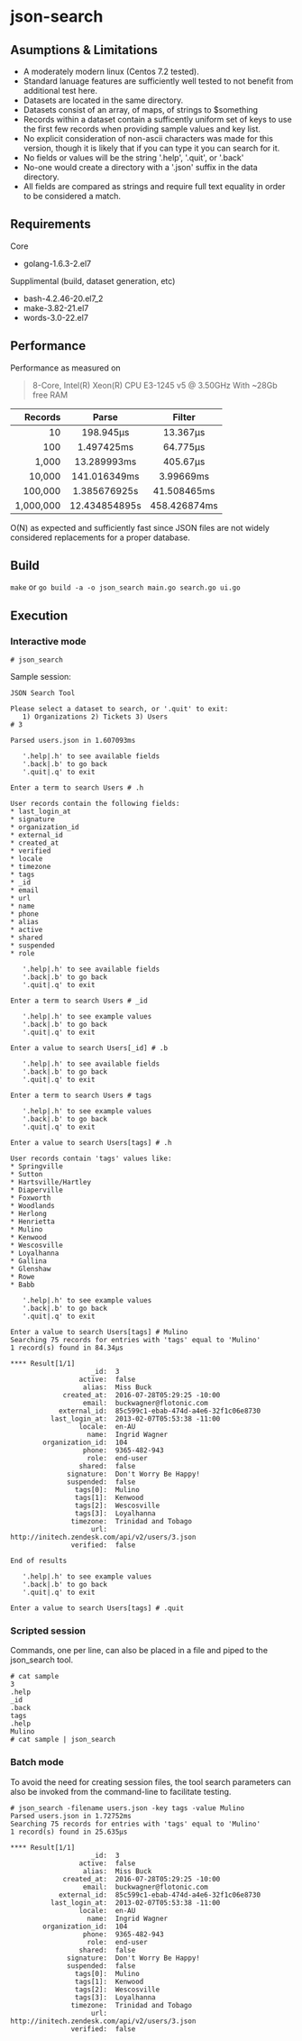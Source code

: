 # json-search

## Asumptions & Limitations

- A moderately modern linux (Centos 7.2 tested).
- Standard lanuage features are sufficiently well tested to not
  benefit from additional test here.
- Datasets are located in the same directory.
- Datasets consist of an array, of maps, of strings to $something
- Records within a dataset contain a sufficently uniform set of keys
  to use the first few records when providing sample values and key
  list.
- No explicit consideration of non-ascii characters was made for this
  version, though it is likely that if you can type it you can
  search for it.
- No fields or values will be the string '.help', '.quit', or '.back'
- No-one would create a directory with a '.json' suffix in the data
  directory.
- All fields are compared as strings and require full text
  equality in order to be considered a match.

## Requirements

Core

- golang-1.6.3-2.el7

Supplimental (build, dataset generation, etc)

- bash-4.2.46-20.el7_2
- make-3.82-21.el7
- words-3.0-22.el7

## Performance

Performance as measured on

> 8-Core, Intel(R) Xeon(R) CPU E3-1245 v5 @ 3.50GHz
> With ~28Gb free RAM

| Records        | Parse         | Filter       |
| -------------: |:-------------:|:------------:|
| 10             | 198.945µs     | 13.367µs     |
| 100            | 1.497425ms    | 64.775µs     |
| 1,000          | 13.289993ms   | 405.67µs     |
| 10,000         | 141.016349ms  | 3.99669ms    |
| 100,000        | 1.385676925s  | 41.508465ms  |
| 1,000,000      | 12.434854895s | 458.426874ms |

O(N) as expected and sufficiently fast since JSON files are not widely
considered replacements for a proper database.

## Build

```make``` or ```go build -a -o json_search main.go search.go ui.go```

## Execution

### Interactive mode

```# json_search```

Sample session:

```
JSON Search Tool

Please select a dataset to search, or '.quit' to exit:
   1) Organizations 2) Tickets 3) Users 
# 3

Parsed users.json in 1.607093ms

   '.help|.h' to see available fields
   '.back|.b' to go back
   '.quit|.q' to exit

Enter a term to search Users # .h

User records contain the following fields:
* last_login_at
* signature
* organization_id
* external_id
* created_at
* verified
* locale
* timezone
* tags
* _id
* email
* url
* name
* phone
* alias
* active
* shared
* suspended
* role

   '.help|.h' to see available fields
   '.back|.b' to go back
   '.quit|.q' to exit

Enter a term to search Users # _id

   '.help|.h' to see example values
   '.back|.b' to go back
   '.quit|.q' to exit

Enter a value to search Users[_id] # .b

   '.help|.h' to see available fields
   '.back|.b' to go back
   '.quit|.q' to exit

Enter a term to search Users # tags

   '.help|.h' to see example values
   '.back|.b' to go back
   '.quit|.q' to exit

Enter a value to search Users[tags] # .h

User records contain 'tags' values like:
* Springville
* Sutton
* Hartsville/Hartley
* Diaperville
* Foxworth
* Woodlands
* Herlong
* Henrietta
* Mulino
* Kenwood
* Wescosville
* Loyalhanna
* Gallina
* Glenshaw
* Rowe
* Babb

   '.help|.h' to see example values
   '.back|.b' to go back
   '.quit|.q' to exit

Enter a value to search Users[tags] # Mulino
Searching 75 records for entries with 'tags' equal to 'Mulino'
1 record(s) found in 84.34µs

**** Result[1/1]
                    _id:  3
                 active:  false
                  alias:  Miss Buck
             created_at:  2016-07-28T05:29:25 -10:00
                  email:  buckwagner@flotonic.com
            external_id:  85c599c1-ebab-474d-a4e6-32f1c06e8730
          last_login_at:  2013-02-07T05:53:38 -11:00
                 locale:  en-AU
                   name:  Ingrid Wagner
        organization_id:  104
                  phone:  9365-482-943
                   role:  end-user
                 shared:  false
              signature:  Don't Worry Be Happy!
              suspended:  false
                tags[0]:  Mulino
                tags[1]:  Kenwood
                tags[2]:  Wescosville
                tags[3]:  Loyalhanna
               timezone:  Trinidad and Tobago
                    url:  http://initech.zendesk.com/api/v2/users/3.json
               verified:  false

End of results

   '.help|.h' to see example values
   '.back|.b' to go back
   '.quit|.q' to exit

Enter a value to search Users[tags] # .quit
```

### Scripted session

Commands, one per line, can also be placed in a file and piped to the
json_search tool.

```
# cat sample
3
.help
_id
.back
tags
.help
Mulino
# cat sample | json_search
```

### Batch mode

To avoid the need for creating session files, the tool search
parameters can also be invoked from the command-line to facilitate
testing.

```
# json_search -filename users.json -key tags -value Mulino
Parsed users.json in 1.72752ms
Searching 75 records for entries with 'tags' equal to 'Mulino'
1 record(s) found in 25.635µs

**** Result[1/1]
                    _id:  3
                 active:  false
                  alias:  Miss Buck
             created_at:  2016-07-28T05:29:25 -10:00
                  email:  buckwagner@flotonic.com
            external_id:  85c599c1-ebab-474d-a4e6-32f1c06e8730
          last_login_at:  2013-02-07T05:53:38 -11:00
                 locale:  en-AU
                   name:  Ingrid Wagner
        organization_id:  104
                  phone:  9365-482-943
                   role:  end-user
                 shared:  false
              signature:  Don't Worry Be Happy!
              suspended:  false
                tags[0]:  Mulino
                tags[1]:  Kenwood
                tags[2]:  Wescosville
                tags[3]:  Loyalhanna
               timezone:  Trinidad and Tobago
                    url:  http://initech.zendesk.com/api/v2/users/3.json
               verified:  false
```